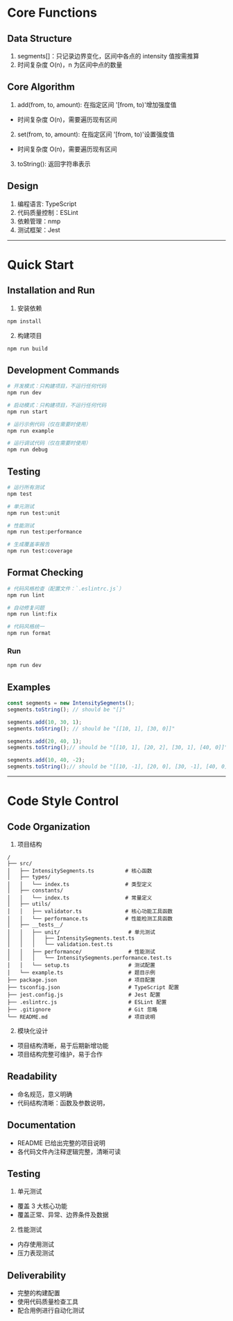 
# Core Functions
## Data Structure
1. segments[]：只记录边界变化，区间中各点的 intensity 值按需推算
2. 时间复杂度 O(n)，n 为区间中点的数量

## Core Algorithm
1. add(from, to, amount): 在指定区间 '[from, to)'增加强度值
- 时间复杂度 O(n)，需要遍历现有区间
2. set(from, to, amount): 在指定区间 '[from, to)'设置强度值
- 时间复杂度 O(n)，需要遍历现有区间
3. toString(): 返回字符串表示

## Design
1. 编程语言: TypeScript
2. 代码质量控制：ESLint
3. 依赖管理：nmp
4. 测试框架：Jest

---

# Quick Start
## Installation and Run
1. 安装依赖
```bash
npm install
```

2. 构建项目
```bash
npm run build
```

## Development Commands
```bash
# 开发模式：只构建项目，不运行任何代码
npm run dev

# 启动模式：只构建项目，不运行任何代码
npm run start

# 运行示例代码（仅在需要时使用）
npm run example

# 运行调试代码（仅在需要时使用）
npm run debug
```

## Testing
```bash
# 运行所有测试
npm test

# 单元测试
npm run test:unit

# 性能测试
npm run test:performance

# 生成覆盖率报告
npm run test:coverage
```

## Format Checking
```bash
# 代码风格检查（配置文件：`.eslintrc.js`）
npm run lint

# 自动修复问题
npm run lint:fix

# 代码风格统一
npm run format
```

### Run
```bash
npm run dev
```


## Examples
```typescript
const segments = new IntensitySegments();
segments.toString(); // should be "[]"

segments.add(10, 30, 1);
segments.toString(); // should be "[[10, 1], [30, 0]]"

segments.add(20, 40, 1);
segments.toString();// should be "[[10, 1], [20, 2], [30, 1], [40, 0]]"

segments.add(10, 40, -2);
segments.toString();// should be "[[10, -1], [20, 0], [30, -1], [40, 0]]"
```

---

# Code Style Control
## Code Organization
1. 项目结构
```
/
├── src/
│   ├── IntensitySegments.ts          # 核心函数
│   ├── types/
│   │   └── index.ts                  # 类型定义
│   ├── constants/
│   │   └── index.ts                  # 常量定义
│   ├── utils/
│   │   ├── validator.ts              # 核心功能工具函数
│   │   └── performance.ts            # 性能检测工具函数
│   ├── __tests__/
│   │   ├── unit/                      # 单元测试
│   │   │   ├── IntensitySegments.test.ts
│   │   │   └── validation.test.ts
│   │   ├── performance/               # 性能测试
│   │   │   └── IntensitySegments.performance.test.ts
│   │   └── setup.ts                   # 测试配置
│   └── example.ts                     # 题目示例
├── package.json                       # 项目配置
├── tsconfig.json                      # TypeScript 配置
├── jest.config.js                     # Jest 配置
├── .eslintrc.js                       # ESLint 配置
├── .gitignore                         # Git 忽略
└── README.md                          # 项目说明
```

2. 模块化设计
- 项目结构清晰，易于后期新增功能
- 项目结构完整可维护，易于合作

## Readability
- 命名规范，意义明确
- 代码结构清晰：函数及参数说明，

## Documentation
- README 已给出完整的项目说明
- 各代码文件內注释逻辑完整，清晰可读

## Testing
1. 单元测试
- 覆盖 3 大核心功能
- 覆盖正常、异常、边界条件及数据
2. 性能测试
- 内存使用测试
- 压力表现测试

## Deliverability
- 完整的构建配置
- 使用代码质量检查工具
- 配合用例进行自动化测试


